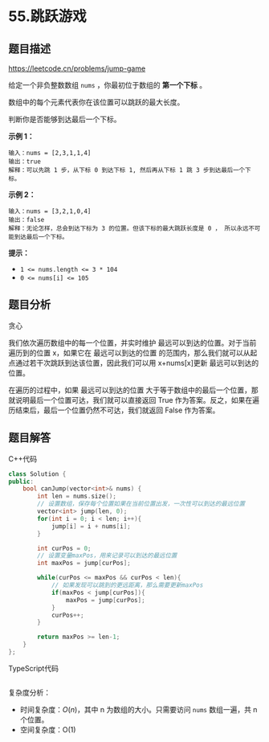 # 55.跳跃游戏

## 题目描述 

https://leetcode.cn/problems/jump-game

给定一个非负整数数组 `nums` ，你最初位于数组的 **第一个下标** 。

数组中的每个元素代表你在该位置可以跳跃的最大长度。

判断你是否能够到达最后一个下标。

 

**示例 1：**

```
输入：nums = [2,3,1,1,4]
输出：true
解释：可以先跳 1 步，从下标 0 到达下标 1, 然后再从下标 1 跳 3 步到达最后一个下标。
```

**示例 2：**

```
输入：nums = [3,2,1,0,4]
输出：false
解释：无论怎样，总会到达下标为 3 的位置。但该下标的最大跳跃长度是 0 ， 所以永远不可能到达最后一个下标。
```

 

**提示：**

- `1 <= nums.length <= 3 * 104`
- `0 <= nums[i] <= 105`



## 题目分析

贪心

我们依次遍历数组中的每一个位置，并实时维护 最远可以到达的位置。对于当前遍历到的位置 x，如果它在 最远可以到达的位置 的范围内，那么我们就可以从起点通过若干次跳跃到达该位置，因此我们可以用 x+nums[x]更新 最远可以到达的位置。

在遍历的过程中，如果 最远可以到达的位置 大于等于数组中的最后一个位置，那就说明最后一个位置可达，我们就可以直接返回 True 作为答案。反之，如果在遍历结束后，最后一个位置仍然不可达，我们就返回 False 作为答案。



## 题目解答

C++代码

```c++
class Solution {
public:
    bool canJump(vector<int>& nums) {
        int len = nums.size();
        // 设置数组，保存每个位置如果在当前位置出发，一次性可以到达的最远位置
        vector<int> jump(len, 0);
        for(int i = 0; i < len; i++){
            jump[i] = i + nums[i];
        }

        int curPos = 0;
        // 设置变量maxPos，用来记录可以到达的最远位置
        int maxPos = jump[curPos];

        while(curPos <= maxPos && curPos < len){
            // 如果发现可以跳到的更远距离，那么需要更新maxPos
            if(maxPos < jump[curPos]){
                maxPos = jump[curPos];
            }
            curPos++;
        }

        return maxPos >= len-1;
    }
};
```

TypeScript代码

```typescript

```

复杂度分析：

* 时间复杂度：*O*(*n*)，其中 n 为数组的大小。只需要访问 `nums` 数组一遍，共 n 个位置。
* 空间复杂度：O(1)

